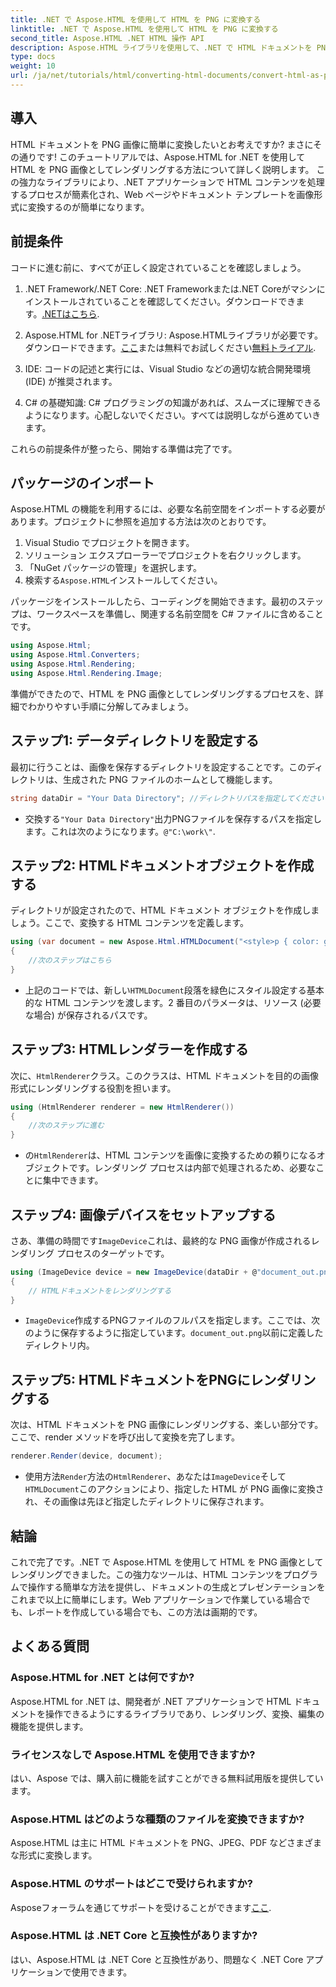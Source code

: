 ```yaml
---
title: .NET で Aspose.HTML を使用して HTML を PNG に変換する
linktitle: .NET で Aspose.HTML を使用して HTML を PNG に変換する
second_title: Aspose.HTML .NET HTML 操作 API
description: Aspose.HTML ライブラリを使用して、.NET で HTML ドキュメントを PNG 画像に変換する方法を学びます。ステップバイステップのチュートリアルに従って、HTML から画像への変換を簡素化します。
type: docs
weight: 10
url: /ja/net/tutorials/html/converting-html-documents/convert-html-as-png/
---
```

## 導入

HTML ドキュメントを PNG 画像に簡単に変換したいとお考えですか? まさにその通りです! このチュートリアルでは、Aspose.HTML for .NET を使用して HTML を PNG 画像としてレンダリングする方法について詳しく説明します。 この強力なライブラリにより、.NET アプリケーションで HTML コンテンツを処理するプロセスが簡素化され、Web ページやドキュメント テンプレートを画像形式に変換するのが簡単になります。

## 前提条件

コードに進む前に、すべてが正しく設定されていることを確認しましょう。

1.  .NET Framework/.NET Core: .NET Frameworkまたは.NET Coreがマシンにインストールされていることを確認してください。ダウンロードできます。[.NETはこちら](https://dotnet.microsoft.com/download).

2. Aspose.HTML for .NETライブラリ: Aspose.HTMLライブラリが必要です。ダウンロードできます。[ここ](https://releases.aspose.com/html/net/)または無料でお試しください[無料トライアル](https://releases.aspose.com/).

3. IDE: コードの記述と実行には、Visual Studio などの適切な統合開発環境 (IDE) が推奨されます。

4. C# の基礎知識: C# プログラミングの知識があれば、スムーズに理解できるようになります。心配しないでください。すべては説明しながら進めていきます。

これらの前提条件が整ったら、開始する準備は完了です。

## パッケージのインポート

Aspose.HTML の機能を利用するには、必要な名前空間をインポートする必要があります。プロジェクトに参照を追加する方法は次のとおりです。

1. Visual Studio でプロジェクトを開きます。
2. ソリューション エクスプローラーでプロジェクトを右クリックします。
3. 「NuGet パッケージの管理」を選択します。
4. 検索する`Aspose.HTML`インストールしてください。

パッケージをインストールしたら、コーディングを開始できます。最初のステップは、ワークスペースを準備し、関連する名前空間を C# ファイルに含めることです。

```csharp
using Aspose.Html;
using Aspose.Html.Converters;
using Aspose.Html.Rendering;
using Aspose.Html.Rendering.Image;
```

準備ができたので、HTML を PNG 画像としてレンダリングするプロセスを、詳細でわかりやすい手順に分解してみましょう。

## ステップ1: データディレクトリを設定する

最初に行うことは、画像を保存するディレクトリを設定することです。このディレクトリは、生成された PNG ファイルのホームとして機能します。

```csharp
string dataDir = "Your Data Directory"; //ディレクトリパスを指定してください
```

- 交換する`"Your Data Directory"`出力PNGファイルを保存するパスを指定します。これは次のようになります。`@"C:\work\"`.

## ステップ2: HTMLドキュメントオブジェクトを作成する

ディレクトリが設定されたので、HTML ドキュメント オブジェクトを作成しましょう。ここで、変換する HTML コンテンツを定義します。

```csharp
using (var document = new Aspose.Html.HTMLDocument("<style>p { color: green; }</style><p>my first paragraph</p>", dataDir))
{
    //次のステップはこちら
}
```

- 上記のコードでは、新しい`HTMLDocument`段落を緑色にスタイル設定する基本的な HTML コンテンツを渡します。2 番目のパラメータは、リソース (必要な場合) が保存されるパスです。

## ステップ3: HTMLレンダラーを作成する

次に、`HtmlRenderer`クラス。このクラスは、HTML ドキュメントを目的の画像形式にレンダリングする役割を担います。

```csharp
using (HtmlRenderer renderer = new HtmlRenderer())
{
    //次のステップに進む
}
```

- の`HtmlRenderer`は、HTML コンテンツを画像に変換するための頼りになるオブジェクトです。レンダリング プロセスは内部で処理されるため、必要なことに集中できます。

## ステップ4: 画像デバイスをセットアップする

さあ、準備の時間です`ImageDevice`これは、最終的な PNG 画像が作成されるレンダリング プロセスのターゲットです。

```csharp
using (ImageDevice device = new ImageDevice(dataDir + @"document_out.png"))
{
    // HTMLドキュメントをレンダリングする
}
```

- `ImageDevice`作成するPNGファイルのフルパスを指定します。ここでは、次のように保存するように指定しています。`document_out.png`以前に定義したディレクトリ内。

## ステップ5: HTMLドキュメントをPNGにレンダリングする

次は、HTML ドキュメントを PNG 画像にレンダリングする、楽しい部分です。ここで、render メソッドを呼び出して変換を完了します。

```csharp
renderer.Render(device, document);
```

- 使用方法`Render`方法の`HtmlRenderer`、あなたは`ImageDevice`そして`HTMLDocument`このアクションにより、指定した HTML が PNG 画像に変換され、その画像は先ほど指定したディレクトリに保存されます。

## 結論

これで完了です。.NET で Aspose.HTML を使用して HTML を PNG 画像としてレンダリングできました。この強力なツールは、HTML コンテンツをプログラムで操作する簡単な方法を提供し、ドキュメントの生成とプレゼンテーションをこれまで以上に簡単にします。Web アプリケーションで作業している場合でも、レポートを作成している場合でも、この方法は画期的です。

## よくある質問

### Aspose.HTML for .NET とは何ですか?
Aspose.HTML for .NET は、開発者が .NET アプリケーションで HTML ドキュメントを操作できるようにするライブラリであり、レンダリング、変換、編集の機能を提供します。

### ライセンスなしで Aspose.HTML を使用できますか?
はい、Aspose では、購入前に機能を試すことができる無料試用版を提供しています。

### Aspose.HTML はどのような種類のファイルを変換できますか?
Aspose.HTML は主に HTML ドキュメントを PNG、JPEG、PDF などさまざまな形式に変換します。

### Aspose.HTML のサポートはどこで受けられますか?
 Asposeフォーラムを通じてサポートを受けることができます[ここ](https://forum.aspose.com/c/html/29).

### Aspose.HTML は .NET Core と互換性がありますか?
はい、Aspose.HTML は .NET Core と互換性があり、問題なく .NET Core アプリケーションで使用できます。
